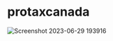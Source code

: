# protaxcanada

![Screenshot 2023-06-29 193916](https://github.com/shamandeep81/protaxcanada/assets/126194905/5b242292-c09a-4f3e-8883-4ab74425675e)
